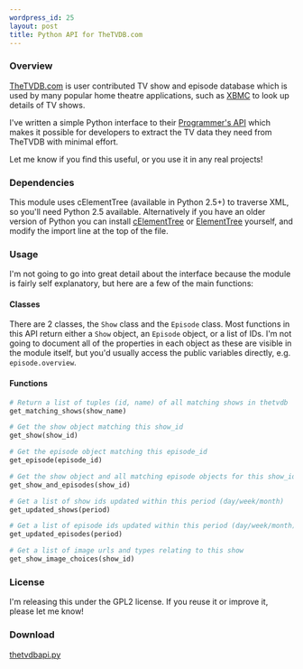```yaml
---
wordpress_id: 25
layout: post
title: Python API for TheTVDB.com
---
```


### Overview

[TheTVDB.com](http://www.thetvdb.com) is user contributed TV show and episode database which is used by many popular home theatre applications, such as [XBMC](http://xbmc.org/) to look up details of TV shows.

I've written a simple Python interface to their [Programmer's API](http://thetvdb.com/wiki/index.php?title=Programmers_API) which makes it possible for developers to extract the TV data they need from TheTVDB with minimal effort.

Let me know if you find this useful, or you use it in any real projects!

### Dependencies

This module uses cElementTree (available in Python 2.5+) to traverse XML, so you'll need Python 2.5 available. Alternatively if you have an older version of Python you can install [cElementTree](http://effbot.org/zone/celementtree.htm) or [ElementTree](http://effbot.org/zone/element-index.htm) yourself, and modify the import line at the top of the file.

### Usage

I'm not going to go into great detail about the interface because the module is fairly self explanatory, but here are a few of the main functions:

#### Classes

There are 2 classes, the `Show` class and the `Episode` class. Most functions in this API return either a `Show` object, an `Episode` object, or a list of IDs. I'm not going to document all of the properties in each object as these are visible in the module itself, but you'd usually access the public variables directly, e.g. `episode.overview`.

#### Functions

```python
# Return a list of tuples (id, name) of all matching shows in thetvdb
get_matching_shows(show_name)

# Get the show object matching this show_id
get_show(show_id)

# Get the episode object matching this episode_id
get_episode(episode_id)

# Get the show object and all matching episode objects for this show_id
get_show_and_episodes(show_id)

# Get a list of show ids updated within this period (day/week/month)
get_updated_shows(period)

# Get a list of episode ids updated within this period (day/week/month)
get_updated_episodes(period)

# Get a list of image urls and types relating to this show
get_show_image_choices(show_id)
```

### License

I'm releasing this under the GPL2 license. If you reuse it or improve it, please let me know!

### Download

[thetvdbapi.py](https://raw.githubusercontent.com/loopj/thetvdbapi/main/thetvdbapi.py)
